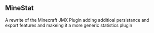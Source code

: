 ## MineStat 

A rewrite of the Minecraft JMX Plugin adding additioal persistance and export features and makeing it a more generic statistics plugin 

